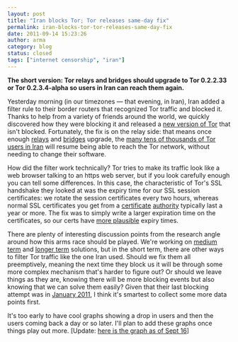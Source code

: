 ```yaml
---
layout: post
title: "Iran blocks Tor; Tor releases same-day fix"
permalink: iran-blocks-tor-tor-releases-same-day-fix
date: 2011-09-14 15:23:26
author: arma
category: blog
status: closed
tags: ["internet censorship", "iran"]
---
```


**The short version: Tor relays and bridges should upgrade to Tor 0.2.2.33 or Tor 0.2.3.4-alpha so users in Iran can reach them again.**

Yesterday morning (in our timezones — that evening, in Iran), Iran added a filter rule to their border routers that recognized Tor traffic and blocked it. Thanks to help from a variety of friends around the world, we quickly discovered how they were blocking it and released a [new version of Tor](http://archives.seul.org/tor/talk/Sep-2011/msg00187.html) that isn't blocked. Fortunately, the fix is on the relay side: that means once enough [relays](https://torproject.org/docs/tor-doc-relay) and [bridges](https://www.torproject.org/docs/bridges) upgrade, the [many tens of thousands of Tor users in Iran](https://metrics.torproject.org/users.html?graph=direct-users&start=2011-06-16&end=2011-09-14&country=ir&dpi=72#direct-users) will resume being able to reach the Tor network, without needing to change their software.

How did the filter work technically? Tor tries to make its traffic look like a web browser talking to an https web server, but if you look carefully enough you can tell some differences. In this case, the characteristic of Tor's SSL handshake they looked at was the expiry time for our SSL session certificates: we rotate the session certificates every two hours, whereas normal SSL certificates you get from a [certificate](https://blog.torproject.org/blog/detecting-certificate-authority-compromises-and-web-browser-collusion) [authority](https://blog.torproject.org/blog/diginotar-debacle-and-what-you-should-do-about-it) typically last a year or more. The fix was to simply write a larger expiration time on the certificates, so our certs have [more plausible](https://www.eff.org/observatory) expiry times.

There are plenty of interesting discussion points from the research angle around how this arms race should be played. We're working on [medium](https://gitweb.torproject.org/torspec.git/blob/HEAD:/proposals/176-revising-handshake.txt) [term](https://gitweb.torproject.org/torspec.git/blob/HEAD:/proposals/179-TLS-cert-and-parameter-normalization.txt) and [longer term](https://gitweb.torproject.org/torspec.git/blob/HEAD:/proposals/180-pluggable-transport.txt) solutions, but in the short term, there are other ways to filter Tor traffic like the one Iran used. Should we fix them all preemptively, meaning the next time they block us it will be through some more complex mechanism that's harder to figure out? Or should we leave things as they are, knowing there will be more blocking events but also knowing that we can solve them easily? Given that their last blocking attempt was in [January 2011](https://blog.torproject.org/blog/update-internet-censorship-iran), I think it's smartest to collect some more data points first.

It's too early to have cool graphs showing a drop in users and then the users coming back a day or so later. I'll plan to add these graphs once things play out more. [Update: [here is the graph as of Sept 16](https://metrics.torproject.org/users.html?graph=direct-users&start=2011-07-01&end=2011-09-18&country=ir&events=on&dpi=72#direct-users)]
